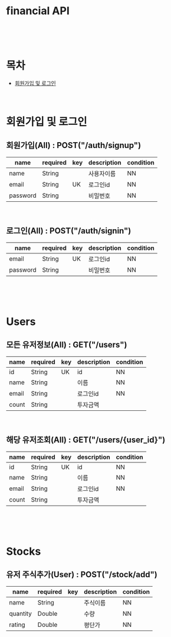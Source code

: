 # financial API
</br></br></br>
# 목차
- [회원가입 및 로그인](#회원가입-및-로그인)
</br></br></br>

# 회원가입 및 로그인
  ## 회원가입(All) : POST("/auth/signup")
  |name|required|key|description|condition|
  |--|--|--|--|--|
  |name|String||사용자이름|NN|
  |email|String|UK|로그인id|NN|
  |password|String||비밀번호|NN|
<br>

  ## 로그인(All) : POST("/auth/signin")
  |name|required|key|description|condition|
  |--|--|--|--|--|
  |email|String|UK|로그인id|NN|
  |password|String||비밀번호|NN|
<br><br><br>
  
# Users
  ## 모든 유저정보(All) : GET("/users")
  |name|required|key|description|condition|
  |--|--|--|--|--|
  |id|String|UK|id|NN|
  |name|String||이름|NN|
  |email|String||로그인id|NN|
  |count|String||투자금액||
<br>
  
  ## 해당 유저조회(All) : GET("/users/{user_id}")
  |name|required|key|description|condition|
  |--|--|--|--|--|
  |id|String|UK|id|NN|
  |name|String||이름|NN|
  |email|String||로그인id|NN|
  |count|String||투자금액||
<br><br><br>
    
# Stocks
  ## 유저 주식추가(User) : POST("/stock/add")
  |name|required|key|description|condition|
  |--|--|--|--|--|
  |name|String||주식이름|NN|
  |quantity|Double||수량|NN|
  |rating|Double||평단가|NN|


